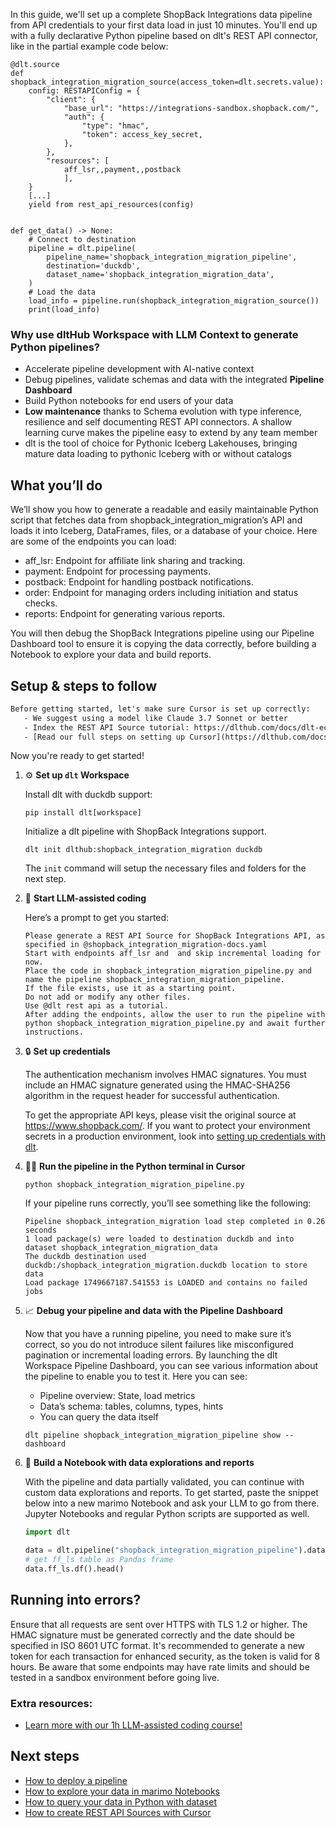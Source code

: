 In this guide, we'll set up a complete ShopBack Integrations data pipeline from API credentials to your first data load in just 10 minutes. You'll end up with a fully declarative Python pipeline based on dlt's REST API connector, like in the partial example code below:

```python-outcome
@dlt.source
def shopback_integration_migration_source(access_token=dlt.secrets.value):
    config: RESTAPIConfig = {
        "client": {
            "base_url": "https://integrations-sandbox.shopback.com/",
            "auth": {
                "type": "hmac",
                "token": access_key_secret,
            },
        },
        "resources": [
            aff_lsr,,payment,,postback
            ],
    }
    [...]
    yield from rest_api_resources(config)


def get_data() -> None:
    # Connect to destination
    pipeline = dlt.pipeline(
        pipeline_name='shopback_integration_migration_pipeline',
        destination='duckdb',
        dataset_name='shopback_integration_migration_data', 
    )
    # Load the data
    load_info = pipeline.run(shopback_integration_migration_source())
    print(load_info) 
```

### Why use dltHub Workspace with LLM Context to generate Python pipelines?

- Accelerate pipeline development with AI-native context
- Debug pipelines, validate schemas and data with the integrated **Pipeline Dashboard**
- Build Python notebooks for end users of your data
- **Low maintenance** thanks to Schema evolution with type inference, resilience and self documenting REST API connectors. A shallow learning curve makes the pipeline easy to extend by any team member
- dlt is the tool of choice for Pythonic Iceberg Lakehouses, bringing mature data loading to pythonic Iceberg with or without catalogs

## What you’ll do

We’ll show you how to generate a readable and easily maintainable Python script that fetches data from shopback_integration_migration’s API and loads it into Iceberg, DataFrames, files, or a database of your choice. Here are some of the endpoints you can load:

- aff_lsr: Endpoint for affiliate link sharing and tracking.
- payment: Endpoint for processing payments.
- postback: Endpoint for handling postback notifications.
- order: Endpoint for managing orders including initiation and status checks.
- reports: Endpoint for generating various reports.

You will then debug the ShopBack Integrations pipeline using our Pipeline Dashboard tool to ensure it is copying the data correctly, before building a Notebook to explore your data and build reports.

## Setup & steps to follow

```default
Before getting started, let's make sure Cursor is set up correctly:
   - We suggest using a model like Claude 3.7 Sonnet or better
   - Index the REST API Source tutorial: https://dlthub.com/docs/dlt-ecosystem/verified-sources/rest_api/ and add it to context as **@dlt rest api**
   - [Read our full steps on setting up Cursor](https://dlthub.com/docs/dlt-ecosystem/llm-tooling/cursor-restapi#23-configuring-cursor-with-documentation)
```

Now you're ready to get started!

1. ⚙️ **Set up `dlt` Workspace**
    
    Install dlt with duckdb support:
    ```shell
    pip install dlt[workspace]
    ```

    Initialize a dlt pipeline with ShopBack Integrations support.
    ```shell
    dlt init dlthub:shopback_integration_migration duckdb
    ```

    The `init` command will setup the necessary files and folders for the next step.
    
2. 🤠 **Start LLM-assisted coding**
    
    Here’s a prompt to get you started:
    
    ```prompt
    Please generate a REST API Source for ShopBack Integrations API, as specified in @shopback_integration_migration-docs.yaml 
    Start with endpoints aff_lsr and  and skip incremental loading for now. 
    Place the code in shopback_integration_migration_pipeline.py and name the pipeline shopback_integration_migration_pipeline. 
    If the file exists, use it as a starting point. 
    Do not add or modify any other files. 
    Use @dlt rest api as a tutorial. 
    After adding the endpoints, allow the user to run the pipeline with python shopback_integration_migration_pipeline.py and await further instructions.
    ```

    
3. 🔒 **Set up credentials** 
    
    The authentication mechanism involves HMAC signatures. You must include an HMAC signature generated using the HMAC-SHA256 algorithm in the request header for successful authentication.
    
    To get the appropriate API keys, please visit the original source at https://www.shopback.com/.
    If you want to protect your environment secrets in a production environment, look into [setting up credentials with dlt](https://dlthub.com/docs/walkthroughs/add_credentials).
    
4. 🏃‍♀️ **Run the pipeline in the Python terminal in Cursor**
    
    ```shell
    python shopback_integration_migration_pipeline.py
    ```
    
    If your pipeline runs correctly, you’ll see something like the following:
    
    ```shell
    Pipeline shopback_integration_migration load step completed in 0.26 seconds
    1 load package(s) were loaded to destination duckdb and into dataset shopback_integration_migration_data
    The duckdb destination used duckdb:/shopback_integration_migration.duckdb location to store data
    Load package 1749667187.541553 is LOADED and contains no failed jobs
    ```
    
5. 📈 **Debug your pipeline and data with the Pipeline Dashboard**

    Now that you have a running pipeline, you need to make sure it’s correct, so you do not introduce silent failures like misconfigured pagination or incremental loading errors. By launching the dlt Workspace Pipeline Dashboard, you can see various information about the pipeline to enable you to test it. Here you can see:
    - Pipeline overview: State, load metrics
    - Data’s schema: tables, columns, types, hints
    - You can query the data itself
    
    ```shell
    dlt pipeline shopback_integration_migration_pipeline show --dashboard
    ```
    
6. 🐍 **Build a Notebook with data explorations and reports**

    With the pipeline and data partially validated, you can continue with custom data explorations and reports. To get started, paste the snippet below into a new marimo Notebook and ask your LLM to go from there. Jupyter Notebooks and regular Python scripts are supported as well.

    
    ```python
    import dlt

   data = dlt.pipeline("shopback_integration_migration_pipeline").dataset()
   # get ff_ls table as Pandas frame
   data.ff_ls.df().head()
    ```

## Running into errors?

Ensure that all requests are sent over HTTPS with TLS 1.2 or higher. The HMAC signature must be generated correctly and the date should be specified in ISO 8601 UTC format. It's recommended to generate a new token for each transaction for enhanced security, as the token is valid for 8 hours. Be aware that some endpoints may have rate limits and should be tested in a sandbox environment before going live.

### Extra resources:

- [Learn more with our 1h LLM-assisted coding course!](https://www.youtube.com/watch?v=GGid70rnJuM)

## Next steps

- [How to deploy a pipeline](https://dlthub.com/docs/walkthroughs/deploy-a-pipeline)
- [How to explore your data in marimo Notebooks](https://dlthub.com/docs/general-usage/dataset-access/marimo)
- [How to query your data in Python with dataset](https://dlthub.com/docs/general-usage/dataset-access/dataset)
- [How to create REST API Sources with Cursor](https://dlthub.com/docs/dlt-ecosystem/llm-tooling/cursor-restapi)